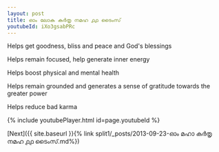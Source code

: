 ```yaml
---
layout: post
title: ഓം ലോക കർതൃ നമഹ ൧൧ ടൈംസ്
youtubeId: iXo3gsabPRc
---
```

 
 
Helps get goodness, bliss and peace and God's blessings
 
Helps remain focused, help generate inner energy 
 
Helps boost physical and mental health 
 
Helps remain grounded and generates a sense of gratitude towards the greater power 
 
Helps reduce bad karma
 
 
 
 


{% include youtubePlayer.html id=page.youtubeId %}
 
[Next]({{ site.baseurl }}{% link  split1/_posts/2013-09-23-ഓം മഹാ കർതൃ നമഹ ൧൧ ടൈംസ്.md%})
 
